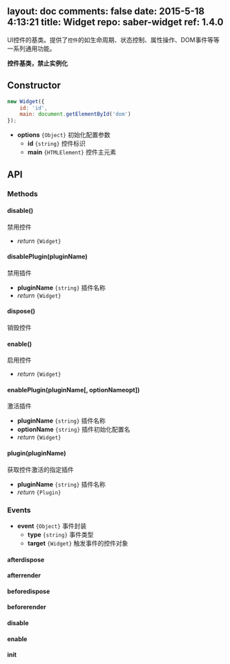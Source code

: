 layout: doc
comments: false
date: 2015-5-18 4:13:21
title: Widget
repo: saber-widget
ref: 1.4.0
---

UI控件的基类。提供了`控件`的如生命周期、状态控制、属性操作、DOM事件等等一系列通用功能。

**控件基类，禁止实例化**

## Constructor

```js
new Widget({
    id: 'id',
    main: document.getElementById('dom')
});
```

* **options** `{Object}` 初始化配置参数
    * **id** `{string}` 控件标识
    * **main** `{HTMLElement}` 控件主元素

## API

### Methods

#### disable()

禁用控件

* _return_ `{Widget}`

#### disablePlugin(pluginName) 

禁用插件

* **pluginName** `{string}` 插件名称
* _return_ `{Widget}`

#### dispose()

销毁控件

#### enable() 

启用控件

* _return_ `{Widget}` 

#### enablePlugin(pluginName[, optionNameopt])

激活插件

* **pluginName** `{string}` 插件名称
* **optionName** `{string}` 插件初始化配置名
* _return_ `{Widget}` 


#### plugin(pluginName)

获取控件激活的指定插件

* **pluginName** `{string}` 插件名称
* _return_ `{Plugin}` 

### Events

* **event** `{Object}` 事件封装
    * **type** `{string}` 事件类型
    * **target** `{Widget}` 触发事件的控件对象

#### afterdispose

#### afterrender

#### beforedispose

#### beforerender

#### disable

#### enable

#### init